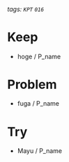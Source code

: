###### tags: `KPT` `016`

# Keep

- hoge / P_name

# Problem

- fuga / P_name

# Try

- Mayu / P_name
